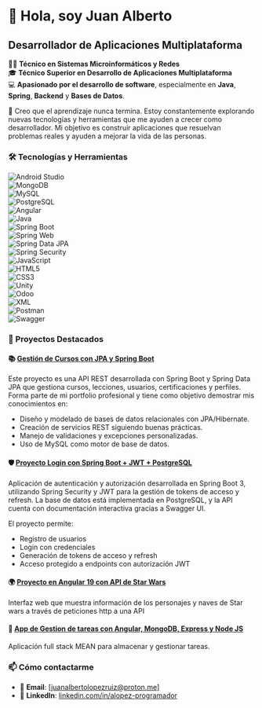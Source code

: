# 👋 Hola, soy Juan Alberto

## Desarrollador de Aplicaciones Multiplataforma 

👨‍🎓 **Técnico en Sistemas Microinformáticos y Redes**  
🎓 **Técnico Superior en Desarrollo de Aplicaciones Multiplataforma**  
💻 **Apasionado por el desarrollo de software**, especialmente en **Java**, **Spring**, **Backend** y **Bases de Datos**.

🚀 Creo que el aprendizaje nunca termina. Estoy constantemente explorando nuevas tecnologías y herramientas que me ayuden a crecer como desarrollador.
Mi objetivo es construir aplicaciones que resuelvan problemas reales y ayuden a mejorar la vida de las personas.

### 🛠️ Tecnologías y Herramientas

![Android Studio](https://img.shields.io/badge/Android_Studio-3DDC84?style=for-the-badge&logo=android-studio&logoColor=white)  
![MongoDB](https://img.shields.io/badge/MongoDB-4EA94B?style=for-the-badge&logo=mongodb&logoColor=white)  
![MySQL](https://img.shields.io/badge/MySQL-4479A1?style=for-the-badge&logo=mysql&logoColor=white)  
![PostgreSQL](https://img.shields.io/badge/PostgreSQL-4169E1?style=for-the-badge&logo=postgresql&logoColor=white)  
![Angular](https://img.shields.io/badge/Angular-DD0031?style=for-the-badge&logo=angular&logoColor=white)  
![Java](https://img.shields.io/badge/Java-007396?style=for-the-badge&logo=java&logoColor=white)  
![Spring Boot](https://img.shields.io/badge/Spring_Boot-6DB33F?style=for-the-badge&logo=springboot&logoColor=white)  
![Spring Web](https://img.shields.io/badge/Spring_Web-6DB33F?style=for-the-badge&logo=spring&logoColor=white)  
![Spring Data JPA](https://img.shields.io/badge/Spring_Data_JPA-6DB33F?style=for-the-badge&logo=spring&logoColor=white)  
![Spring Security](https://img.shields.io/badge/Spring_Security-6DB33F?style=for-the-badge&logo=springsecurity&logoColor=white)  
![JavaScript](https://img.shields.io/badge/JavaScript-F7DF1E?style=for-the-badge&logo=javascript&logoColor=black)  
![HTML5](https://img.shields.io/badge/HTML5-E34F26?style=for-the-badge&logo=html5&logoColor=white)  
![CSS3](https://img.shields.io/badge/CSS3-1572B6?style=for-the-badge&logo=css3&logoColor=white)  
![Unity](https://img.shields.io/badge/Unity-100000?style=for-the-badge&logo=unity&logoColor=white)  
![Odoo](https://img.shields.io/badge/Odoo-51238F?style=for-the-badge&logo=odoo&logoColor=white)  
![XML](https://img.shields.io/badge/XML-FF6600?style=for-the-badge&logo=xml&logoColor=white)  
![Postman](https://img.shields.io/badge/Postman-FF6C37?style=for-the-badge&logo=postman&logoColor=white)  
![Swagger](https://img.shields.io/badge/Swagger-85EA2D?style=for-the-badge&logo=swagger&logoColor=black)  
 

### 📂 Proyectos Destacados

####  📚 [**Gestión de Cursos con JPA y Spring Boot**](https://github.com/JAlbertolr/gestion_de_cursos_con_JPA_y_spring_boot)
  Este proyecto es una API REST desarrollada con Spring Boot y Spring Data JPA que gestiona cursos, lecciones, usuarios, certificaciones y perfiles.
Forma parte de mi portfolio profesional y tiene como objetivo demostrar mis conocimientos en:

  - Diseño y modelado de bases de datos relacionales con JPA/Hibernate.
  - Creación de servicios REST siguiendo buenas prácticas.
  - Manejo de validaciones y excepciones personalizadas.
  - Uso de MySQL como motor de base de datos.
  
####  🛡️ [**Proyecto Login con Spring Boot + JWT + PostgreSQL**](https://github.com/JAlbertolr/App-Login-Users)   
  Aplicación de autenticación y autorización desarrollada en Spring Boot 3, utilizando Spring Security y JWT para la gestión de tokens de acceso y refresh.
La base de datos está implementada en PostgreSQL, y la API cuenta con documentación interactiva gracias a Swagger UI.

El proyecto permite:

  - Registro de usuarios
  - Login con credenciales
  - Generación de tokens de acceso y refresh
  - Acceso protegido a endpoints con autorización JWT
  

#### 🌍 [**Proyecto en Angular 19 con API de Star Wars**](https://github.com/JAlbertolr/Proyecto-Angular-19-con-API-de-Star-Wars)   
  Interfaz web que muestra información de los personajes y naves de Star wars a través de peticiones http a una API

#### 📱 [**App de Gestion de tareas con Angular, MongoDB, Express y Node JS**](https://github.com/JAlbertolr/Gestion-de-tareas-APP-desde-cero-con-MEAN)   
  Aplicación full stack MEAN para almacenar y gestionar tareas. 
  
### 📫 Cómo contactarme

- 📧 **Email**: [juanalbertolopezruiz@proton.me]  
- 💼 **LinkedIn**: [linkedin.com/in/alopez-programador](https://www.linkedin.com/in/alopez-programador/)
